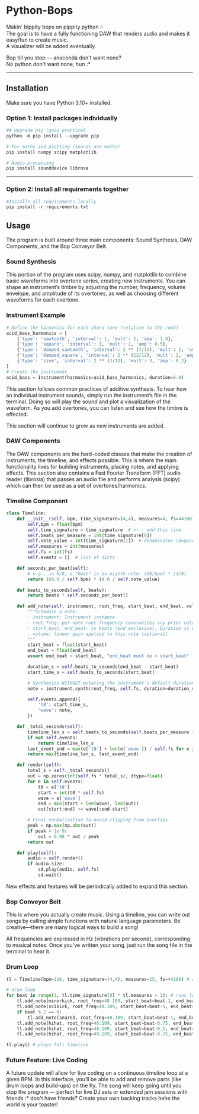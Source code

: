 # Python-Bops

Makin' bippity bops on pippity python 🎶  
The goal is to have a fully functioning DAW that renders audio and makes it easy/fun to create music.  
A visualizer will be added eventually.  

Bop till you stop — anaconda don't want none?  
No python don't want none, hun :*  

---

## Installation

Make sure you have Python 3.10+ installed.

### Option 1: Install packages individually

```powershell
## Upgrade pip (good practice)
python -m pip install --upgrade pip

# For maths and plotting (sounds are maths)
pip install numpy scipy matplotlib

# Audio processing
pip install sounddevice librosa
```
---

### Option 2: Install all requirements together
```powershell
#Installs all requirements locally
pip install -r requirements.txt
```

## Usage

The program is built around three main components: Sound Synthesis, DAW Components, and the Bop Conveyor Belt.

### Sound Synthesis

This portion of the program uses scipy, numpy, and matplotlib to combine basic waveforms into overtone series, creating new instruments. You can shape an instrument’s timbre by adjusting the number, frequency, volume envelope, and amplitude of its overtones, as well as choosing different waveforms for each overtone.

### Instrument Example
```python
# Define the harmonics for each chord tone (relative to the root)
acid_bass_harmonics = [
    {'type': 'sawtooth', 'interval': 1, 'mult': 1, 'amp': 1.0},
    {'type': 'square', 'interval': 1, 'mult': 2, 'amp': 0.5},
    {'type': 'damped_sawtooth', 'interval': 2 ** (7/12), 'mult': 1, 'amp': 0.8, 'decay': 3.0},
    {'type': 'damped_square', 'interval': 2 ** (12/12), 'mult': 2, 'amp': 0.4, 'decay': 2.5},
    {'type': 'sine', 'interval': 2 ** (3/12), 'mult': 3, 'amp': 0.2}
]
# Create the instrument
acid_bass = Instrument(harmonics=acid_bass_harmonics, duration=8.0)
```

This section follows common practices of additive synthesis. To hear how an individual instrument sounds, simply run the instrument’s file in the terminal. Doing so will play the sound and plot a visualization of the waveform. As you add overtones, you can listen and see how the timbre is effected.

This section will continue to grow as new instruments are added.

### DAW Components

The DAW components are the hard-coded classes that make the creation of instruments, the timeline, and effects possible. This is where the main functionality lives for building instruments, placing notes, and applying effects. This section also contains a Fast Fourier Transform (FFT) audio reader (librosia) that passes an audio file and performs analysis (scipy) which can then be used as a set of overtones/harmonics.

### Timeline Component
```python
class Timeline:
    def __init__(self, bpm, time_signature=(4,4), measures=4, fs=44100):
        self.bpm = float(bpm)
        self.time_signature = time_signature  # <--- add this line
        self.beats_per_measure = int(time_signature[0])
        self.note_value = int(time_signature[1])  # denominator (4=quarter, 8=eighth)
        self.measures = int(measures)
        self.fs = int(fs)
        self.events = []  # list of dicts

    def seconds_per_beat(self):
        # e.g., in 6/8, a "beat" is an eighth note: (60/bpm) * (4/8)
        return (60.0 / self.bpm) * (4.0 / self.note_value)

    def beats_to_seconds(self, beats):
        return beats * self.seconds_per_beat()

    def add_note(self, instrument, root_freq, start_beat, end_beat, volume=1.0):
        """Schedule a note:
        - instrument: Instrument instance
        - root_freq: per-note root frequency (overwrites any prior value)
        - start_beat, end_beat: in beats (end exclusive). Duration is end-start.
        - volume: linear gain applied to this note (optional)
        """
        start_beat = float(start_beat)
        end_beat = float(end_beat)
        assert end_beat > start_beat, "end_beat must be > start_beat"

        duration_s = self.beats_to_seconds(end_beat - start_beat)
        start_time_s = self.beats_to_seconds(start_beat)

        # Synthesize WITHOUT mutating the instrument's default duration
        note = instrument.synth(root_freq, self.fs, duration=duration_s) * float(volume)

        self.events.append({
            't0': start_time_s,
            'wave': note,
        })

    def _total_seconds(self):
        timeline_len_s = self.beats_to_seconds(self.beats_per_measure * self.measures)
        if not self.events:
            return timeline_len_s
        last_event_end = max(e['t0'] + len(e['wave']) / self.fs for e in self.events)
        return max(timeline_len_s, last_event_end)

    def render(self):
        total_s = self._total_seconds()
        out = np.zeros(int(self.fs * total_s), dtype=float)
        for e in self.events:
            t0 = e['t0']
            start = int(t0 * self.fs)
            wave = e['wave']
            end = min(start + len(wave), len(out))
            out[start:end] += wave[:end-start]

        # Final normalization to avoid clipping from overlaps
        peak = np.max(np.abs(out))
        if peak > 1e-9:
            out = 0.98 * out / peak
        return out

    def play(self):
        audio = self.render()
        if audio.size:
            sd.play(audio, self.fs)
            sd.wait()
```

New effects and features will be periodically added to expand this section.

### Bop Conveyor Belt

This is where you actually create music. Using a timeline, you can write out songs by calling simple functions with natural language parameters. Be creative—there are many logical ways to build a song!

All frequencies are expressed in Hz (vibrations per second), corresponding to musical notes. Once you’ve written your song, just run the song file in the terminal to hear it.

### Drum Loop
```python
tl = Timeline(bpm=120, time_signature=(4,4), measures=25, fs=44100) # creates timeline

# drum loop
for beat in range(1, tl.time_signature[0] * tl.measures + 1): # runs loop for full timeline
    tl.add_note(minorkick, root_freq=48.109, start_beat=beat-1, end_beat=beat) # kick drum 1
    tl.add_note(scikick, root_freq=48.109, start_beat=beat-1, end_beat=beat) # kick drum 2
    if beat % 2 == 0:
        tl.add_note(snare3, root_freq=48.109, start_beat=beat-1, end_beat=beat-0.5) # snare drum
    tl.add_note(hihat, root_freq=48.109, start_beat=beat-0.75, end_beat=beat-0.625) # hihat hit 1
    tl.add_note(hihat, root_freq=48.109, start_beat=beat-0.5, end_beat=beat-0.375) # hihat hit 2
    tl.add_note(hihat, root_freq=48.109, start_beat=beat-0.25, end_beat=beat-0.125) # hihat hit 3

tl.play() # plays full timeline
```

### Future Feature: Live Coding

A future update will allow for live coding on a continuous timeline loop at a given BPM. In this interface, you’ll be able to add and remove parts (like drum loops and build-ups) on the fly. The song will keep going until you stop the program — perfect for live DJ sets or extended jam sessions with friends :* don't have friends? Create your own backing tracks hehe the world is your toaster!
